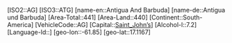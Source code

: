 ﻿---
location: [17.1167,-61.85]
type: Country
tags:
- geo/Country

SpocWebEntityId: 26828
isDeleted: false
confidential: public

---
[ISO2::AG]
[ISO3::ATG]
[name-en::Antigua And Barbuda]
[name-de::Antigua und Barbuda]
[Area-Total::441]
[Area-Land::440]
[Continent::South-America]
[VehicleCode::AG]
[Capital::[Saint_John’s](geo/Continent/South-America/Antigua_And_Barbuda/Saint_John%E2%80%99s.md)]
[Alcohol-l::7.2]
[Language-Id::]
[geo-lon::-61.85]
[geo-lat::17.1167]

